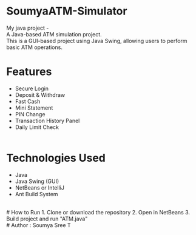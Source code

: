 # SoumyaATM-Simulator
My java project -
<br>
A Java-based ATM simulation project.
<br>
This is a GUI-based project using Java Swing, allowing users to perform basic ATM operations.
<br>
 # Features
- Secure Login
- Deposit & Withdraw
- Fast Cash
- Mini Statement
- PIN Change
- Transaction History Panel
- Daily Limit Check
  <br>
  <br>
# Technologies Used
- Java
- Java Swing (GUI)
- NetBeans or IntelliJ
- Ant Build System
<br>
# How to Run
1. Clone or download the repository
2. Open in NetBeans
3. Build project and run "ATM.java"
<br>
# Author : Soumya Sree T
